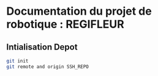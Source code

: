 # Documentation du projet de robotique : REGIFLEUR

## Intialisation Depot

```bash 
git init 
git remote and origin SSH_REPO
```